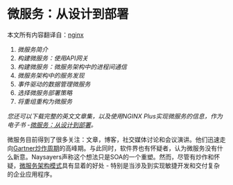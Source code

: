 # 微服务：从设计到部署

本文所有内容翻译自：[nginx](https://www.nginx.com/blog/introduction-to-microservices/)

1. _微服务简介_
2. _构建微服务：使用API​​网关_
3. _构建微服务：微服务架构中的进程间通信_
4. _微服务架构中的服务发现_
5. _事件驱动的数据管理微服务_
6. _选择微服务部署策略_
7. _将重组重构为微服务_

_您还可以下载完整的英文文章集，以及使用NGINX Plus实现微服务的信息，作为电子书 -_[_微服务：从设计到部署_](https://www.nginx.com/resources/library/designing-deploying-microservices/?utm_source=introduction-to-microservices&utm_medium=blog&utm_campaign=Microservices)_。_

微服务目前得到了很多关注：文章，博客，社交媒体讨论和会议演讲。他们迅速走向[Gartner炒作周期](http://www.gartner.com/technology/research/methodologies/hype-cycle.jsp)的高峰期。与此同时，软件界也有怀疑者，认为微服务没有什么新意。Naysayers声称这个想法只是SOA的一个重塑。然而，尽管有炒作和怀疑，[微服务架构模式](http://microservices.io/patterns/microservices.html)具有显着的好处 - 特别是当涉及到实现敏捷开发和交付复杂的企业应用程序。

